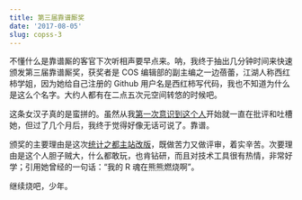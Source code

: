 ```yaml
---
title: 第三届靠谱厮奖
date: '2017-08-05'
slug: copss-3
---
```


不懂什么是靠谱厮的客官下次听相声要早点来。呐，我终于抽出几分钟时间来快速颁发第三届靠谱厮奖，获奖者是 COS 编辑部的副主编之一边蓓蕾，江湖人称西红柿学姐，因为她给自己注册的 Github 用户名是西红柿写代码，我也不知道为什么是这么个名字。大约人都有在二点五次元空间转悠的时候吧。

这条女汉子真的是蛮拼的。虽然从我[第一次意识到这个人](/cn/2017/02/wrong-way/)开始就一直在批评和吐槽她，但过了几个月后，我终于觉得好像无话可说了。靠谱。

颁奖的主要理由是这次[统计之都主站改版](https://cosx.org/2017/07/cos-new-site/)，既做苦力又做评审，着实辛苦。次要理由是这个人胆子贼大，什么都敢玩，也肯钻研，而且对技术工具很有热情，非常好学；引用她曾经的一句话：“我的 R 魂在熊熊燃烧啊”。

继续烧吧，少年。
